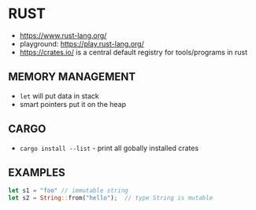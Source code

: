 # RUST
- https://www.rust-lang.org/
- playground: https://play.rust-lang.org/
- https://crates.io/ is a central default registry for tools/programs in rust

## MEMORY MANAGEMENT
- `let` will put data in stack
- smart pointers put it on the heap

## CARGO
- `cargo install --list` - print all gobally installed crates

## EXAMPLES
```rust
let s1 = "foo" // immutable string
let s2 = String::from("hello");  // type String is mutable
```
